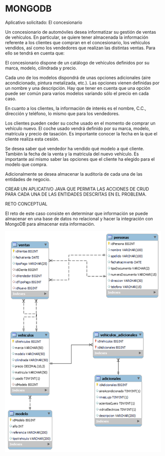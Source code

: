 # MONGODB


Aplicativo solicitado: El concesionario 

Un concesionario de automóviles desea informatizar su gestión de ventas de vehículos. En particular, se quiere tener almacenada la información referente a los clientes que compran en el concesionario, los vehículos vendidos, así como los vendedores que realizan las distintas ventas. Para ello se tendrá en cuenta que:

El concesionario dispone de un catálogo de vehículos definidos por su marca, modelo, cilindrada y precio.

Cada uno de los modelos dispondrá de unas opciones adicionales (aire acondicionado, pintura metalizada, etc.). Las opciones vienen definidas por un nombre y una descripción. Hay que tener en cuenta que una opción puede ser común para varios modelos variando sólo el precio en cada caso.

En cuanto a los clientes, la información de interés es el nombre, C.C., dirección y teléfono, lo mismo que para los vendedores.

Los clientes pueden ceder su coche usado en el momento de comprar un vehículo nuevo. El coche usado vendrá definido por su marca, modelo, matrícula y precio de tasación. Es importante conocer la fecha en la que el cliente realiza esta cesión.

Se desea saber qué vendedor ha vendido qué modelo a qué cliente. También la fecha de la venta y la matricula del nuevo vehículo. Es importante así mismo saber las opciones que el cliente ha elegido para el modelo que compra.

Adicionalmente se desea almacenar la auditoría de cada una de las entidades de negocio. 

CREAR UN APLICATIVO JAVA QUE PERMITA LAS ACCIONES DE CRUD PARA CADA UNA DE LAS ENTIDADES DESCRITAS EN EL PROBLEMA.

RETO CONCEPTUAL

El reto de este caso consiste en determinar que información se puede almacenar en una base de datos no relacional y hacer la integración con MongoDB para almacenar esta información. 

![](https://github.com/JUNAK1/MONGODB/blob/JAVA/Mysql/Modelo_Concesionario.png)
